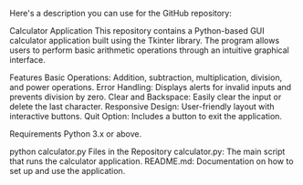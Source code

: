 
Here's a description you can use for the GitHub repository:

Calculator Application
This repository contains a Python-based GUI calculator application built using the Tkinter library. The program allows users to perform basic arithmetic operations through an intuitive graphical interface.

Features
Basic Operations: Addition, subtraction, multiplication, division, and power operations.
Error Handling: Displays alerts for invalid inputs and prevents division by zero.
Clear and Backspace: Easily clear the input or delete the last character.
Responsive Design: User-friendly layout with interactive buttons.
Quit Option: Includes a button to exit the application.

Requirements
Python 3.x or above.


python calculator.py
Files in the Repository
calculator.py: The main script that runs the calculator application.
README.md: Documentation on how to set up and use the application.
